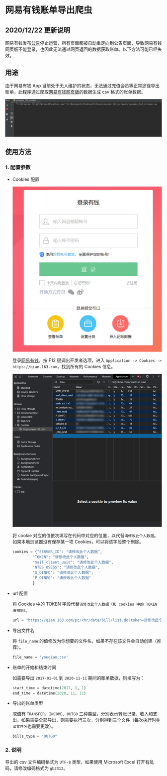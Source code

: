 # 网易有钱账单导出爬虫
## 2020/12/22 更新说明

网易有钱发布[公告](https://1.163.com/html/qian/web/5fdaffaed605e84a6d118cd4.html)停止运营，所有页面都被自动重定向到公告页面，导致网易有钱网页版不能登录，也因此无法通过网页返回的数据获取账单。以下方法可能已经失效。

## 用途

由于网易有钱 App 目前处于无人维护的状态，无法通过充值会员等正常途径导出账单，此程序通过爬取[网易有钱网页版](https://qian.163.com)的数据生成 csv 格式的账单数据。

![running](img/running.gif)

## 使用方法

### 1. 配置参数

- Cookies 配置

  ![login](img/login_page.png)

  登录[网易有钱](https://qian.163.com/pc/login.html)，按 F12 键调出开发者选项，进入 `Application -> Cookies -> https://qian.163.com`，找到所有的 Cookies 信息。

  ![Cookies](img/cookies.png)

  将 cookie 对应的值依次填写在代码中对应的位置，以代替`请修改此个人数据`。如果本地浏览器没有保存某一项 Cookies，可以将该字段整个删除。

  ```python
  cookies = {"SERVER_ID": "请修改此个人数据",
           "TOKEN": "请修改此个人数据",
           "mail_client_uuid": "请修改此个人数据",
           "NTES_OSESS": "请修改此个人数据",
           "S_OINFO": "请修改此个人数据",
           "P_OINFO": "请修改此个人数据"
           }
  ```

- url 配置

  将 Cookies 中的 TOKEN 字段代替`请修改此个人数据（和 cookies 中的 TOKEN 值相同）`。

  ```python
  url = "https://qian.163.com/pc/xhr/data/bill/list.do?token=请修改此个人数据（和 cookies 中的 TOKEN 值相同）"
  ```

- 导出文件名

  将 `file_name` 的值修改为你想要的文件名，如果不存在该文件会自动创建（推荐）。

  ```python
  file_name = 'youqian.csv'
  ```

- 账单的开始和结束时间

  如需要导出 `2017-01-01` 到 `2020-11-11` 期间的账单数据，则填写为：

  ```python
  start_time = datetime(2017, 1, 1)
  end_time = datetime(2020, 11, 11)
  ```

- 导出的账单类型

  取值有 `TRANSFER`、`INCOME`、`OUTGO` 三种类型，分别表示转账记录、收入和支出。如果需要全部导出，则需要执行三次，分别得到三个文件（每次执行时`导出文件名`也需要更改）。

  ```python
  bills_type = "OUTGO"
  ```

### 2. 说明

导出的 csv 文件编码格式为 `UTF-8` 类型，如果使用 Microsoft Excel 打开有乱码，请修改编码格式为 `gb2312`。

